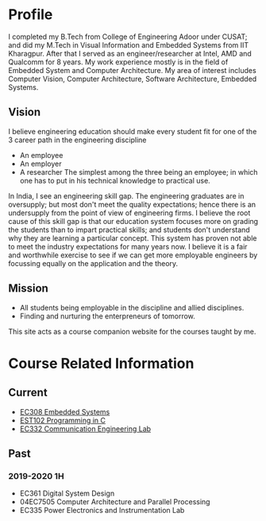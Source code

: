 # Profile
I completed my B.Tech from College of Engineering Adoor under CUSAT; and did my M.Tech in Visual Information and Embedded Systems from IIT Kharagpur. After that I served as an engineer/researcher at Intel, AMD and Qualcomm for 8 years. My work experience mostly is in the field of Embedded System and Computer Architecture. My area of interest includes Computer Vision, Computer Architecture, Software Architecture, Embedded Systems.

## Vision
I believe engineering education should make every student fit for one of the 3 career path in the engineering discipline
  * An employee
  * An employer
  * A researcher
The simplest among the three being an employee; in which one has to put in his technical knowledge to practical use.

In India, I see an engineering skill gap. The engineering graduates are in oversupply; but most don't meet the quality expectations; hence there is an undersupply from the point of view of engineering firms. I believe the root cause of this skill gap is that our education system focuses more on grading the students than to impart practical skills; and students don't understand why they are learning a particular concept. This system has proven not able to meet the industry expectations for many years now. I believe it is a fair and worthwhile exercise to see if we can get more employable engineers by focussing equally on the application and the theory.

## Mission
  * All students being employable in the discipline and allied disciplines.
  * Finding and nurturing the enterpreneurs of tomorrow.

This site acts as a course companion website for the courses taught by me.
# Course Related Information

## Current
  * [EC308 Embedded Systems](./courses/EmbeddedSystems)
  * [EST102 Programming in C](./courses/c-programming)
  * [EC332 Communication Engineering Lab](./courses/CommunicationEnggLab)

## Past
### 2019-2020 1H
  * EC361 Digital System Design
  * 04EC7505 Computer Architecture and Parallel Processing
  * EC335 Power Electronics and Instrumentation Lab

